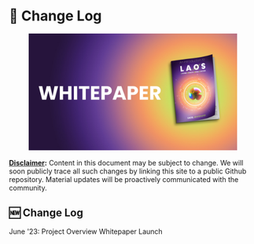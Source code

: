 # 📃 Change Log

<figure><img src="../.gitbook/assets/1_LAOS_Gitbook_assets_whitepaper.jpg" alt=""><figcaption></figcaption></figure>

[**Disclaimer**](disclaimer.md)**:** Content in this document may be subject to change. We will soon publicly trace all such changes by linking this site to a public Github repository. Material updates will be proactively communicated with the community.

## 🆕 Change Log

June '23: Project Overview Whitepaper Launch
